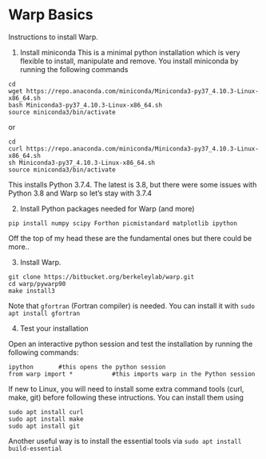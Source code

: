 # Warp Basics
Instructions to install Warp. 


1) Install miniconda
This is a minimal python installation which is very flexible to install, manipulate and remove.
You install miniconda by running the following commands


```
cd
wget https://repo.anaconda.com/miniconda/Miniconda3-py37_4.10.3-Linux-x86_64.sh
bash Miniconda3-py37_4.10.3-Linux-x86_64.sh
source miniconda3/bin/activate
```
or 

```
cd
curl https://repo.anaconda.com/miniconda/Miniconda3-py37_4.10.3-Linux-x86_64.sh
sh Miniconda3-py37_4.10.3-Linux-x86_64.sh
source miniconda3/bin/activate
```
This installs Python 3.7.4. The latest is 3.8, but there were some issues with Python 3.8 and Warp so let’s stay with 3.7.4

2) Install Python packages needed for Warp (and more)

```
pip install numpy scipy Forthon picmistandard matplotlib ipython
```

Off the top of my head these are the fundamental ones but there could be more.. 

3) Install Warp. 

```
git clone https://bitbucket.org/berkeleylab/warp.git
cd warp/pywarp90
make install3
```
Note that ```gfortran``` (Fortran compiler) is needed. You can install it with ```sudo apt install gfortran```

4) Test your installation

Open an interactive python session and test the installation by running the following commands:

```
ipython       #this opens the python session
from warp import *           #this imports warp in the Python session
```

If new to Linux, you will need to install some extra command tools (curl, make, git) before following these intructions. You can install them using

```
sudo apt install curl
sudo apt install make
sudo apt install git
```
Another useful way is to install the essential tools via ```sudo apt install build-essential``` 
